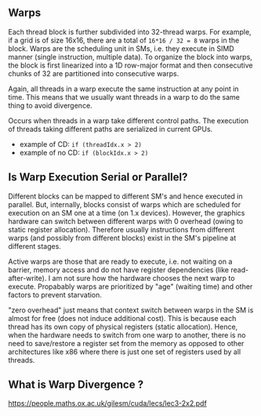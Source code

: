 ## Warps

Each thread block is further subdivided into 32-thread warps. For example, if a grid is of size 16x16, there are a total of `16*16 / 32 = 8` warps in the block. Warps are the scheduling unit in SMs, i.e. they execute in SIMD manner (single instruction, multiple data). To organize the block into warps, the block is first linearized into a 1D row-major format and then consecutive chunks of 32 are partitioned into consecutive warps.

Again, all threads in a warp execute the same instruction at any point in time. This means that we usually want threads in a warp to do the same thing to avoid divergence.

Occurs when threads in a warp take different control paths. The execution of threads taking different paths are serialized in current GPUs.

* example of CD: `if (threadIdx.x > 2)`
* example of no CD: `if (blockIdx.x > 2)`

## Is Warp Execution Serial or Parallel?

Different blocks can be mapped to different SM's and hence executed in parallel. But, internally, blocks consist of warps which are scheduled for execution on an SM one at a time (on 1.x devices). However, the graphics hardware can switch between different warps with 0 overhead (owing to static register allocation). Therefore usually instructions from different warps (and possibly from different blocks) exist in the SM's pipeline at different stages.

Active warps are those that are ready to execute, i.e. not waiting on a barrier, memory access and do not have register dependencies (like read-after-write). I am not sure how the hardware chooses the next warp to execute. Propabably warps are prioritized by "age" (waiting time) and other factors to prevent starvation.

"zero overhead" just means that context switch between warps in the SM is almost for free (does not induce additional cost). This is because each thread has its own copy of physical registers (static allocation). Hence, when the hardware needs to switch from one warp to another, there is no need to save/restore a register set from the memory as opposed to other architectures like x86 where there is just one set of registers used by all threads.


## What is Warp Divergence ?
https://people.maths.ox.ac.uk/gilesm/cuda/lecs/lec3-2x2.pdf
